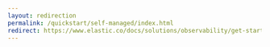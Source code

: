 ```yaml
---
layout: redirection
permalink: /quickstart/self-managed/index.html
redirect: https://www.elastic.co/docs/solutions/observability/get-started/opentelemetry/quickstart/self-managed/index.html
---
```

